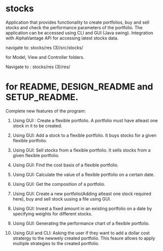# stocks

Application that provides functionality to create portfolios, buy and sell stocks and check the performance parameters of the portfolio. 
The application can be accessed using CLI and GUI (Java swing).
Integration with AlphaVantage APi for accessing latest stocks data.

navigate to: stocks/res (3)/src/stocks/

for Model, View and Controller folders.



Navigate to : stocks/res (3)/res/ 

for README, DESIGN_README and SETUP_README.
===========================================================================================

Complete new features of the program:

1. Using GUI : Create a flexible portfolio. A portfolio must have atleast one stock in it to be created.
2. Using GUI: Add a stock to a flexible portfolio. It buys stocks for a given flexible portfolio.
3. Using GUI: Sell stocks from a flexible portfolio. It sells stocks from a given flexible portfolio.
4. Using GUI: Find the cost basis of a flexible portfolio.
5. Using GUI: Calculate the value of a flexible portfolio on a certain date.
6. Using GUI: Get the composition of a portfolio.
7. Using GUI: Create a new portfolio(Adding atleast one stock required here), buy and sell stock uusing a file using GUI.
8. Using GUI: Invest a fixed amount in an existing portfolio on a date by specifying weights for different stocks.
9. Using GUI: Generating the performance chart of a flexible portfolio.

7. Using GUI and CLI: Asking the user if they want to add a dollar cost stratergy to the newwely created portfolio.
		This feaure allows to apply multiple strategies to the created portfolio.
